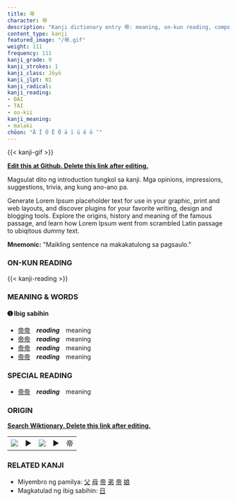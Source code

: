 ```yaml
---
title: 帝
character: 帝
description: "Kanji dictionary entry 帝: meaning, on-kun reading, compounds, origin, related kanji"
content_type: kanji
featured_image: "/帝.gif"
weight: 111
frequency: 111
kanji_grade: 9
kanji_strokes: 1
kanji_class: Jōyō
kanji_jlpt: N1
kanji_radical: 
kanji_reading: 
- DAI
- TAI
- oo-kii
kanji_meaning:
- malaki
chōon: "Ā Ī Ū Ē Ō ā ī ū ē ō ’"
---
```

[//]: # (Don't edit the line below. Kanji animated GIF code is automatically generated.)
{{< kanji-gif >}}

[//]: # (Edit below this line.)

**[Edit this at Github. Delete this link after editing.](https://github.com/tim0g/tim/tree/main/content/kanji/帝/index.md)**

Magsulat dito ng introduction tungkol sa kanji. Mga opinions, impressions, suggestions, trivia, ang kung ano-ano pa.

Generate Lorem Ipsum placeholder text for use in your graphic, print and web layouts, and discover plugins for your favorite writing, design and blogging tools. Explore the origins, history and meaning of the famous passage, and learn how Lorem Ipsum went from scrambled Latin passage to ubiqitous dummy text.
 
**Mnemonic:** "Maikling sentence na makakatulong sa pagsaulo."

### ON-KUN READING

[//]: # (Don't edit the line below. ON-KUN READING code is automatically generated.)
{{< kanji-reading >}}

### MEANING & WORDS

#### ➊ **Ibig sabihin**
  - [帝](../帝)[帝](../帝)　***reading***　meaning
  - [帝](../帝)[帝](../帝)　***reading***　meaning
  - [帝](../帝)[帝](../帝)　***reading***　meaning
  - [帝](../帝)[帝](../帝)　***reading***　meaning

### SPECIAL READING
  - [帝](../帝)[帝](../帝)　***reading***　meaning

### ORIGIN

**[Search Wiktionary. Delete this link after editing.](https://wiktionary.org/wiki/帝)**
<table class="kanji-table"><tr><td>
<img src="60px-帝-bronze.svg.png">
</td><td>▶</td><td>
<img src="60px-帝-oracle.svg.png">
</td><td>▶</td>
<td class="kanji-origin">帝</td>
</tr></table>

### RELATED KANJI
- Miyembro ng pamilya: [父](../父) [母](../母) [帝](../帝) [弟](../弟) [帝](../帝) [娘](../娘)
- Magkatulad ng ibig sabihin: [日](../日)
